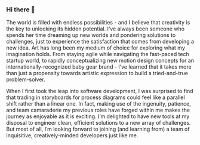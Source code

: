 ### Hi there 👋

<!--
**Jemster07/Jemster07** is a ✨ _special_ ✨ repository because its `README.md` (this file) appears on your GitHub profile.

Here are some ideas to get you started:

- 🔭 I’m currently working on ...
- 🌱 I’m currently learning ...
- 👯 I’m looking to collaborate on ...
- 🤔 I’m looking for help with ...
- 💬 Ask me about ...
- 📫 How to reach me: ...
- 😄 Pronouns: ...
- ⚡ Fun fact: ...
-->

The world is filled with endless possibilities - and I believe that creativity is the key to unlocking its hidden potential. I’ve always been someone who spends her time dreaming up new worlds and pondering solutions to challenges, just to experience the satisfaction that comes from developing a new idea. Art has long been my medium of choice for exploring what my imagination holds. From staying agile while navigating the fast-paced tech startup world, to rapidly conceptualizing new motion design concepts for an internationally-recognized baby gear brand - I’ve learned that it takes more than just a propensity towards artistic expression to build a tried-and-true problem-solver.

When I first took the leap into software development, I was surprised to find that trading in storyboards for process diagrams could feel like a parallel shift rather than a linear one. In fact, making use of the ingenuity, patience, and team camaraderie my previous roles have forged within me makes the journey as enjoyable as it is exciting. I’m delighted to have new tools at my disposal to engineer clean, efficient solutions to a new array of challenges. But most of all, I’m looking forward to joining (and learning from) a team of inquisitive, creatively-minded developers just like me.
